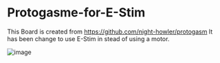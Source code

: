 # Protogasme-for-E-Stim
This Board is created from https://github.com/night-howler/protogasm 
It has been change to use E-Stim in stead of using a motor.

![image](https://github.com/puste1/Protogasme-for-E-Stim/blob/2e44da04a47f2ec9632a36b34d55d26fad5b9140/Protogasme%20for%20E-Stim.JPG)
